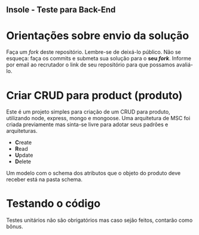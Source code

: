 ## Insole - Teste para Back-End

# Orientações sobre envio da solução
Faça um _fork_ deste repositório. Lembre-se de deixá-lo público. Não se esqueça: faça os commits e submeta sua solução para o **seu _fork_**. Informe por email ao recrutador o link de seu repositório para que possamos avaliá-lo.

# Criar CRUD para product (produto)
Este é um projeto simples para criação de um CRUD para produto, utilizando node, express, mongo e mongoose.
Uma arquitetura de MSC foi criada previamente mas sinta-se livre para adotar seus padrões e arquiteturas.

<ul>
    <li><b>C</b>reate</li>
    <li><b>R</b>ead</li>
    <li><b>U</b>pdate</li>
    <li><b>D</b>elete</li>
</ul>


Um modelo com o schema dos atributos que o objeto do produto deve receber está na pasta schema.


# Testando o código
Testes unitários não são obrigatórios mas caso sejão feitos, contarão como bônus.
